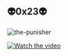 ## 👽0x23👽


![the-punisher](https://github.com/user-attachments/assets/d3011978-4962-47b7-9bdf-a50d90529974)

[![Watch the video](https://img.youtube.com/vi/T-D1KVIuvjA/maxresdefault.jpg)](https://youtu.be/zWSfpSjSO9g)



<!--
**C0SM1C-0V3RL0RD/C0SM1C-0V3RL0RD** i![Uploading the-punisher.gif…]()
s a ✨ _special_ ✨ repository because its `README.md` (this file) appears on your GitHub profile.

Here are some ideas to get you started:

- 🔭 I’m currently working on ...
- 🌱 I’m currently learning ...
- 👯 I’m looking to collaborate on ...
- 🤔 I’m looking for help with ...
- 💬 Ask me about ...
- 📫 How to reach me: ...
- 😄 Pronouns: ...
- ⚡ Fun fact: ...
-->

